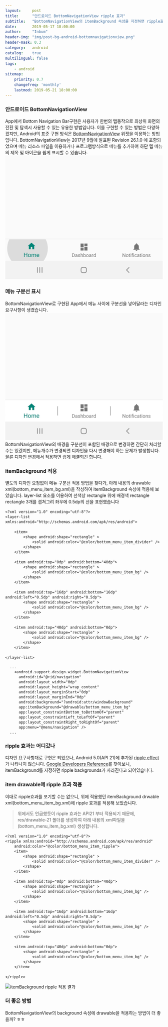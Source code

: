 ```yaml
---
layout:     post
title:      "안드로이드 BottomNavigationView ripple 효과"
subtitle:   "BottomNavigationView의 itemBackground 속성을 지정하면 ripple효과가 없어진다???"
date:       2019-05-17 18:00:00
author:     "Inbum"
header-img: "img/post-bg-android-bottomnavigationview.png"
header-mask: 0.3
category:   android
catalog:    true
multilingual: false
tags:
    - android
sitemap:
    priority: 0.7
    changefreq: 'monthly'
    lastmod: 2019-05-21 18:00:00
---
```


### 안드로이드 BottomNavigationView
App에서 Bottom Navigation Bar구현은 사용자가 한번의 탭동작으로 최상위 화면의 전환 및 탐색시 사용할 수 있는 유용한 방법입니다. 이를 구현할 수 있는 방법은 다양하겠지만, Android의 표준 구현 방식은 [BottomNavigationView](https://developer.android.com/reference/android/support/design/widget/BottomNavigationView) 위젯을 이용하는 방법 입니다. BottomNavigationView는 2017년 9월에 발표된 Revision 26.1.0 에 포함되었으며 메뉴 리소스 파일을 이용하거나 프로그램방식으로 메뉴를 추가하여 하단 텝 메뉴의 제목 및 아이콘을 쉽게 표시할 수 있습니다.
![BottomNavigationView](/img/post-cp0-android-bottomnavigationview.jpg)

### 메뉴 구분선 표시
BottomNavigationView로 구현된 App에서 메뉴 사이에 구분선을 넣어달라는 디자인 요구사항이 생겼습니다.
![메뉴 구분선 디자인](/img/post-cp1-android-bottomnavigationview.jpg)
BottomNavigationView의 배경을 구분선이 포함된 배경으로 변경하면 간단히 처리할수는 있겠지만, 메뉴개수가 변경되면 디자인을 다시 변경해야 하는 문제가 발생합니다. 물론 디자인 변경해서 적용하면 쉽게 해결되긴 합니다.

### itemBackground 적용
별도의 디자인 요청없이 메뉴 구분선 적용 방법을 찾다가, 아래 내용의 drawable xml(bottom_menu_item_bg.xml)을 작성하여 itemBackground 속성에 적용해 보았습니다. layer-list 요소를 이용하여 선색상 rectangle 위에 배경색 rectangle rectangle 3개를 겹쳐그려 좌우에 0.5dp의 선을 표현했습니다
```
<?xml version="1.0" encoding="utf-8"?>
<layer-list xmlns:android="http://schemas.android.com/apk/res/android">

    <item>
        <shape android:shape="rectangle" >
            <solid android:color="@color/bottom_menu_item_divider" />
        </shape>
    </item>

    <item android:top="0dp" android:bottom="40dp">
        <shape android:shape="rectangle" >
            <solid android:color="@color/bottom_menu_item_bg" />
        </shape>
    </item>

    <item android:top="16dp" android:bottom="16dp" android:left="0.5dp" android:right="0.5dp">
        <shape android:shape="rectangle" >
            <solid android:color="@color/bottom_menu_item_bg" />
        </shape>
    </item>

    <item android:top="40dp" android:bottom="0dp">
        <shape android:shape="rectangle" >
            <solid android:color="@color/bottom_menu_item_bg" />
        </shape>
    </item>

</layer-list>
```

```
  ...
    <android.support.design.widget.BottomNavigationView
      android:id="@+id/navigation"
      android:layout_width="0dp"
      android:layout_height="wrap_content"
      android:layout_marginStart="0dp"
      android:layout_marginEnd="0dp"
      android:background="?android:attr/windowBackground"
      app:itemBackground="@drawable/bottom_menu_item_bg"
      app:layout_constraintBottom_toBottomOf="parent"
      app:layout_constraintLeft_toLeftOf="parent"
      app:layout_constraintRight_toRightOf="parent"
      app:menu="@menu/navigation" />
  ...
```

### ripple 효과는 어디갔나
디자인 요구사항대로 구현은 되었으나, Android 5.0(API 21)에 추가된 [ripple effect](https://developer.android.com/reference/android/graphics/drawable/RippleDrawable)가 나타나지 않습니다.
[Google Developers Reference](https://developer.android.com/reference/com/google/android/material/bottomnavigation/BottomNavigationView.html#setItemBackground)를 찾아보니, itemBackground를 지정하면 ripple backgrounds가 사라진다고 되어있습니다.

### item drawable에 ripple 효과 적용
이대로 ripple효과를 포기할 수는 없으니, 위에 적용했던 itemBackground drwable xml(bottom_menu_item_bg.xml)에 ripple 효과를 적용해 보았습니다.
> 위에서도 언급했듯이 ripple 효과는 API21 부터 적용되기 때문에, res/drawable-21 폴더를 생성하여 아래 내용의 xml파일을(bottom_menu_item_bg.xml) 생성합니다.
```
<?xml version="1.0" encoding="utf-8"?>
<ripple xmlns:android="http://schemas.android.com/apk/res/android"
    android:color="@color/bottom_menu_item_ripple">
    <item>
        <shape android:shape="rectangle" >
            <solid android:color="@color/bottom_menu_item_divider" />
        </shape>
    </item>

    <item android:top="0dp" android:bottom="40dp">
        <shape android:shape="rectangle" >
            <solid android:color="@color/bottom_menu_item_bg" />
        </shape>
    </item>

    <item android:top="16dp" android:bottom="16dp" android:left="0.5dp" android:right="0.5dp">
        <shape android:shape="rectangle" >
            <solid android:color="@color/bottom_menu_item_bg" />
        </shape>
    </item>

    <item android:top="40dp" android:bottom="0dp">
        <shape android:shape="rectangle" >
            <solid android:color="@color/bottom_menu_item_bg" />
        </shape>
    </item>

</ripple>
```
![itemBackground ripple 적용 결과](/img/post-cp2-android-bottomnavigationview.png)

### 더 좋은 방법
BottomNavigationView의 background 속성에 drawable을 적용하는 방법이 더 좋을까? ㅎㅎ
